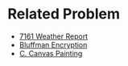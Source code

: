 # Related Problem
- [7161 Weather Report](https://icpcarchive.ecs.baylor.edu/external/71/7161.pdf)
- [Bluffman Encryption](https://www.hackerearth.com/challenges/college/codigo-mistreo-v2/algorithm/bluffman-encoding/)
- [C. Canvas Painting](https://codeforces.com/gym/101128/attachments/download/4725/20152016-acmicpc-southwestern-europe-regional-contest-swerc-15-en.pdf)
